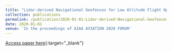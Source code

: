 ```yaml
---
title: "Lidar-derived Navigational Geofences for Low Altitude Flight Operations"
collection: publications
permalink: /publication/2020-01-01-Lidar-derived-Navigational-Geofences-for-Low-Altitude-Flight-Operations
date: 2020-01-01
venue: 'In the proceedings of AIAA AVIATION 2020 FORUM'
---
```

[Access paper here](https://utm.arc.nasa.gov/docs/2020-Moore_Aviation2020-2908.pdf){:target="_blank"}
